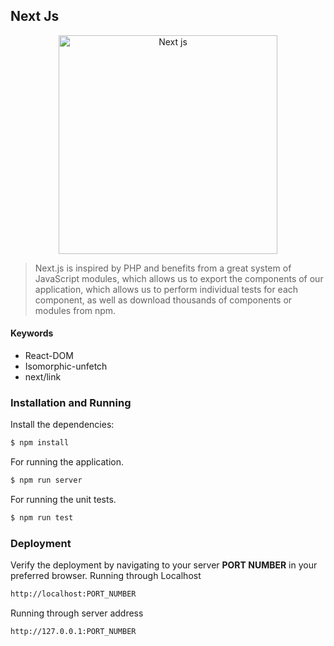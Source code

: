## Next Js
<p align="center">
    <img src="https://miro.medium.com/max/2336/1*8x-LzMaSPWRg78KbLSkYnQ.png" alt="Next js"  height = "350">
</p>

> Next.js is inspired by PHP and benefits from a great system of JavaScript modules, which allows us to export the components of our application, which allows us to perform individual tests for each component, as well as download thousands of components or modules from npm.

#### Keywords
- React-DOM
- Isomorphic-unfetch
- next/link

### Installation and Running

 Install the dependencies:
```sh
$ npm install 
```
For running the application.
```sh
$ npm run server
```
For running the unit tests.
```sh
$ npm run test
```
### Deployment 
Verify the deployment by navigating to your server **PORT NUMBER** in your preferred browser.
Running through Localhost
```sh
http://localhost:PORT_NUMBER
```
Running through server address
```sh
http://127.0.0.1:PORT_NUMBER
```



